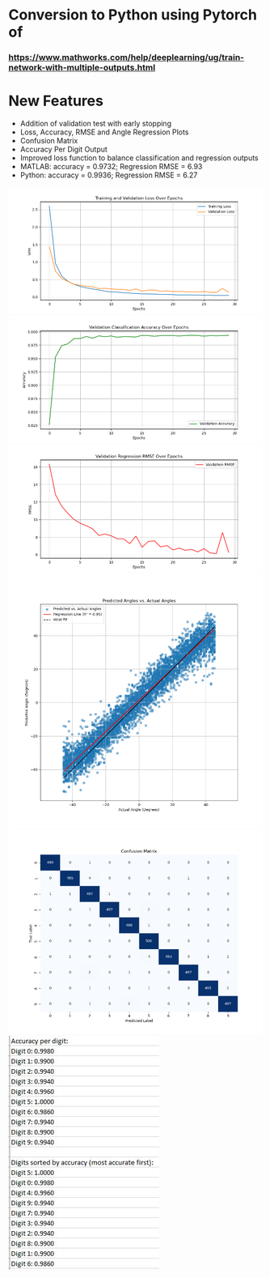 # Conversion to Python using Pytorch of 
### https://www.mathworks.com/help/deeplearning/ug/train-network-with-multiple-outputs.html 

# New Features
* Addition of validation test with early stopping
* Loss, Accuracy, RMSE and Angle Regression Plots
* Confusion Matrix
* Accuracy Per Digit Output
* Improved loss function to balance classification and regression outputs
* MATLAB: accuracy = 0.9732; Regression RMSE = 6.93
* Python: accuracy = 0.9936; Regression RMSE = 6.27

![Loss Plot](loss_plot.png)
![Accuracy Plot](accuracy_plot.png)
![RMSE Plot](rmse_plot.png)
![Angle Regression Plot](angle_regression_plot.png)
![Confusion Matrix](confusion_matrix.png)
![Digit Accuracy](DigitAccuracy.JPG)

